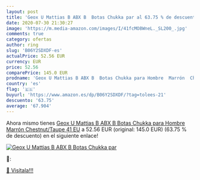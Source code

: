 ```yaml
---
layout: post
title: 'Geox U Mattias B ABX B  Botas Chukka par al 63.75 % de descuento'
date: 2020-07-30 21:30:27
image: 'https://m.media-amazon.com/images/I/41fcMO8WneL._SL200_.jpg'
comments: true
category: ofertas
author: ring
slug: 'B06Y2SDXDF-es'
actualPrice: 52.56 EUR
currency: EUR
price: 52.56
comparePrice: 145.0 EUR
prodname: 'Geox U Mattias B ABX B  Botas Chukka para Hombre  Marrón  Chestnut/Taupe   41 EU'
country: 'es'
flag: '🇪🇸'
buyurl: 'https://www.amazon.es/dp/B06Y2SDXDF/?tag=tolees-21'
descuento: '63.75'
average: '67.904'
---
```


Ahora mismo tienes [Geox U Mattias B ABX B  Botas Chukka para Hombre  Marrón  Chestnut/Taupe   41 EU](https://www.amazon.es/dp/B06Y2SDXDF/?tag=tolees-21) a 52.56 EUR (original: 145.0 EUR) (63.75 %  de descuento) en el siguiente enlace!

[![Geox U Mattias B ABX B  Botas Chukka par](https://m.media-amazon.com/images/I/41fcMO8WneL._SL200_.jpg)](https://www.amazon.es/dp/B06Y2SDXDF/?tag=tolees-21)

🔎:


[🛒 Visítala!!!](https://www.amazon.es/dp/B06Y2SDXDF/?tag=tolees-21)

